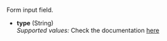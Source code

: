 Form input field.  

* **type** (String)  
_Supported values:_ Check the documentation [here](http://www.w3schools.com/tags/tag_input.asp)

